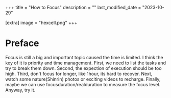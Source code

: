 +++
title = "How to Focus"
description = ""
last_modified_date = "2023-10-29"

[extra]
image = "hexcell.png"
+++

# Preface
Focus is still a big and important topic caused the time is limited.
I think the key of it is priority and time management.
First, we need to list the tasks and try to break them down.
Second, the expection of execution should be too high.
Third, don't focus for longer, like 1hour, its hard to recover.
Next, watch some nature(Shinrin) photos or exciting videos to recharge.
Finally, maybe we can use focusduration/realduration to measure the focus level.
Anyway, try it.